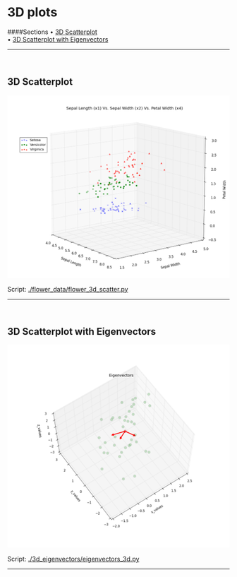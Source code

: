 # 3D plots

####Sections
&#8226; [3D Scatterplot](#3d_scatterplot)<br>
&#8226; [3D Scatterplot with Eigenvectors](#eigenvectors_3d)<br>

-------
<a name="3d_scatterplot"></a>
<br>

## 3D Scatterplot

![./flower_data/flower_3d_scatter.png](./flower_data/flower_3d_scatter.png)

Script: [./flower_data/flower_3d_scatter.py](./flower_data/flower_3d_scatter.py)

-------


<a name="eigenvectors_3d"></a>
<br>

## 3D Scatterplot with Eigenvectors

![./3d_eigenvectors/eigenvectors_3d.png](./3d_eigenvectors/eigenvectors_3d.png)

Script: [./3d_eigenvectors/eigenvectors_3d.py](./3d_eigenvectors/eigenvectors_3d.py)

-------